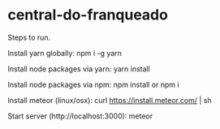 # central-do-franqueado

Steps to run.

Install yarn globally: npm i -g yarn

Install node packages via yarn: yarn install

Install node packages via npm: npm install or npm i

Install meteor (linux/osx): curl https://install.meteor.com/ | sh

Start server (http://localhost:3000): meteor
